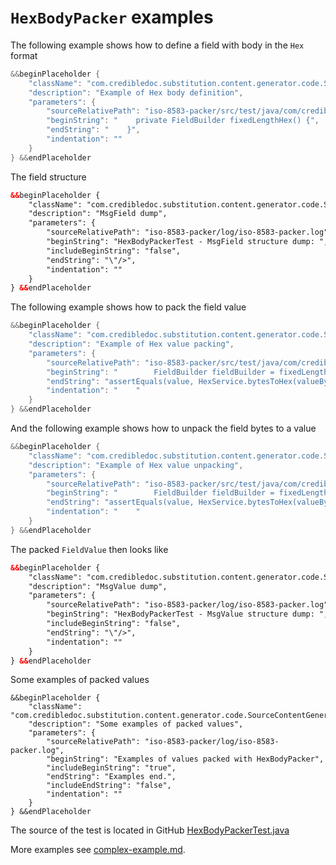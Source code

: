 # `HexBodyPacker` examples

The following example shows how to define a field with body in the `Hex` format
```Java
&&beginPlaceholder {
    "className": "com.credibledoc.substitution.content.generator.code.SourceContentGenerator",
    "description": "Example of Hex body definition",
    "parameters": {
        "sourceRelativePath": "iso-8583-packer/src/test/java/com/credibledoc/iso8583packer/hex/HexBodyPackerTest.java",
        "beginString": "    private FieldBuilder fixedLengthHex() {",
        "endString": "    }",
        "indentation": ""
    }
} &&endPlaceholder
```

The field structure
```XML
&&beginPlaceholder {
    "className": "com.credibledoc.substitution.content.generator.code.SourceContentGenerator",
    "description": "MsgField dump",
    "parameters": {
        "sourceRelativePath": "iso-8583-packer/log/iso-8583-packer.log",
        "beginString": "HexBodyPackerTest - MsgField structure dump: ",
        "includeBeginString": "false",
        "endString": "\"/>",
        "indentation": ""
    }
} &&endPlaceholder
```

The following example shows how to pack the field value
```Java
&&beginPlaceholder {
    "className": "com.credibledoc.substitution.content.generator.code.SourceContentGenerator",
    "description": "Example of Hex value packing",
    "parameters": {
        "sourceRelativePath": "iso-8583-packer/src/test/java/com/credibledoc/iso8583packer/hex/HexBodyPackerTest.java",
        "beginString": "        FieldBuilder fieldBuilder = fixedLengthHex();",
        "endString": "assertEquals(value, HexService.bytesToHex(valueBytes));",
        "indentation": "    "
    }
} &&endPlaceholder
```

And the following example shows how to unpack the field bytes to a value
```Java
&&beginPlaceholder {
    "className": "com.credibledoc.substitution.content.generator.code.SourceContentGenerator",
    "description": "Example of Hex value unpacking",
    "parameters": {
        "sourceRelativePath": "iso-8583-packer/src/test/java/com/credibledoc/iso8583packer/hex/HexBodyPackerTest.java",
        "beginString": "        FieldBuilder fieldBuilder = fixedLengthHex();",
        "endString": "assertEquals(value, HexService.bytesToHex(valueBytes));",
        "indentation": "    "
    }
} &&endPlaceholder
```

The packed `FieldValue` then looks like
```XML
&&beginPlaceholder {
    "className": "com.credibledoc.substitution.content.generator.code.SourceContentGenerator",
    "description": "MsgValue dump",
    "parameters": {
        "sourceRelativePath": "iso-8583-packer/log/iso-8583-packer.log",
        "beginString": "HexBodyPackerTest - MsgValue structure dump: ",
        "includeBeginString": "false",
        "endString": "\"/>",
        "indentation": ""
    }
} &&endPlaceholder
```

Some examples of packed values
```
&&beginPlaceholder {
    "className": "com.credibledoc.substitution.content.generator.code.SourceContentGenerator",
    "description": "Some examples of packed values",
    "parameters": {
        "sourceRelativePath": "iso-8583-packer/log/iso-8583-packer.log",
        "beginString": "Examples of values packed with HexBodyPacker",
        "includeBeginString": "true",
        "endString": "Examples end.",
        "includeEndString": "false",
        "indentation": ""
    }
} &&endPlaceholder
```

The source of the test is located in GitHub [HexBodyPackerTest.java](https://github.com/credibledoc/credible-doc/blob/master/iso-8583-packer/src/test/java/com/credibledoc/iso8583packer/hex/HexBodyPackerTest.java)

More examples see [complex-example.md](../complex-example.md).